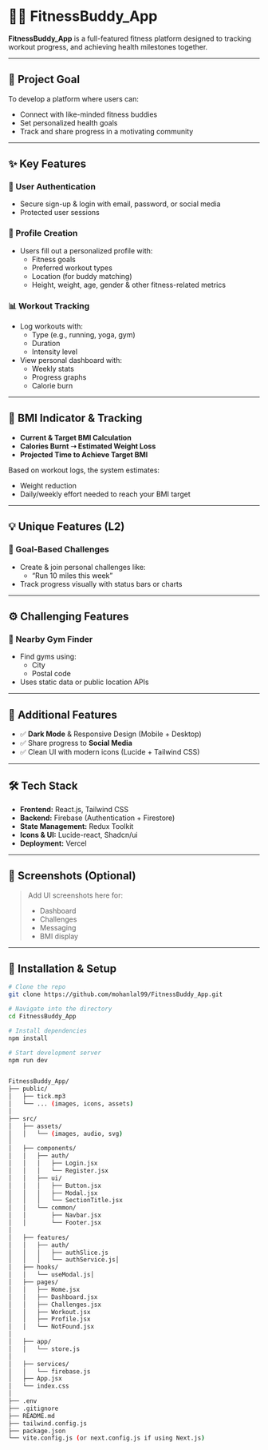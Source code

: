 # 🏋️‍♂️ FitnessBuddy_App

**FitnessBuddy_App** is a full-featured fitness platform designed to tracking workout progress, and achieving health milestones together.

---

## 🚀 Project Goal

To develop a platform where users can:

- Connect with like-minded fitness buddies
- Set personalized health goals
- Track and share progress in a motivating community

---

## ✨ Key Features

### 🔐 User Authentication
- Secure sign-up & login with email, password, or social media
- Protected user sessions

### 👤 Profile Creation
- Users fill out a personalized profile with:
  - Fitness goals
  - Preferred workout types
  - Location (for buddy matching)
  - Height, weight, age, gender & other fitness-related metrics


### 📊 Workout Tracking
- Log workouts with:
  - Type (e.g., running, yoga, gym)
  - Duration
  - Intensity level
- View personal dashboard with:
  - Weekly stats
  - Progress graphs
  - Calorie burn

---

## 📐 BMI Indicator & Tracking

- **Current & Target BMI Calculation**
- **Calories Burnt ➝ Estimated Weight Loss**
- **Projected Time to Achieve Target BMI**

Based on workout logs, the system estimates:

- Weight reduction
- Daily/weekly effort needed to reach your BMI target

---

## 💡 Unique Features (L2)

### 🎯 Goal-Based Challenges
- Create & join personal challenges like:
  - “Run 10 miles this week”
- Track progress visually with status bars or charts

---

## ⚙️ Challenging Features

### 📍 Nearby Gym Finder
- Find gyms using:
  - City
  - Postal code
- Uses static data or public location APIs

---

## 🌙 Additional Features

- ✅ **Dark Mode** & Responsive Design (Mobile + Desktop)
- ✅ Share progress to **Social Media**
- ✅ Clean UI with modern icons (Lucide + Tailwind CSS)

---

## 🛠 Tech Stack

- **Frontend:** React.js, Tailwind CSS
- **Backend:** Firebase (Authentication + Firestore)
- **State Management:** Redux Toolkit
- **Icons & UI:** Lucide-react, Shadcn/ui
- **Deployment:** Vercel

---

## 📸 Screenshots (Optional)
> Add UI screenshots here for:
> - Dashboard
> - Challenges
> - Messaging
> - BMI display

---

## 📌 Installation & Setup

```bash
# Clone the repo
git clone https://github.com/mohanlal99/FitnessBuddy_App.git

# Navigate into the directory
cd FitnessBuddy_App

# Install dependencies
npm install

# Start development server
npm run dev


FitnessBuddy_App/
├── public/
│   ├── tick.mp3
│   └── ... (images, icons, assets)
│
├── src/
│   ├── assets/
│   │   └── (images, audio, svg)
│
│   ├── components/
│   │   ├── auth/
│   │   │   ├── Login.jsx
│   │   │   └── Register.jsx
│   │   ├── ui/
│   │   │   ├── Button.jsx
│   │   │   ├── Modal.jsx
│   │   │   └── SectionTitle.jsx
│   │   └── common/
│   │       ├── Navbar.jsx
│   │       └── Footer.jsx
│
│   ├── features/
│   │   ├── auth/
│   │   │   ├── authSlice.js
│   │   │   └── authService.js│
│   ├── hooks/
│   │   └── useModal.js│
│   ├── pages/
│   │   ├── Home.jsx
│   │   ├── Dashboard.jsx
│   │   ├── Challenges.jsx
│   │   ├── Workout.jsx
│   │   ├── Profile.jsx
│   │   └── NotFound.jsx
│
│   ├── app/
│   │   └── store.js
│
│   ├── services/
│   │   └── firebase.js
│   ├── App.jsx
│   └── index.css
│
├── .env
├── .gitignore
├── README.md
├── tailwind.config.js
├── package.json
└── vite.config.js (or next.config.js if using Next.js)
